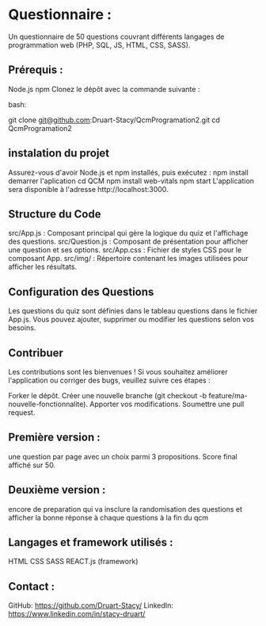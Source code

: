 # Questionnaire :
Un questionnaire de 50 questions couvrant différents langages de programmation web (PHP, SQL, JS, HTML, CSS, SASS).

## Prérequis :

Node.js
npm
Clonez le dépôt avec la commande suivante :

bash:

git clone git@github.com:Druart-Stacy/QcmProgramation2.git
cd QcmProgramation2

## instalation du projet
Assurez-vous d'avoir Node.js et npm installés, puis exécutez :
npm install
demarrer l'aplication
cd QCM
npm install web-vitals
npm start
L'application sera disponible à l'adresse http://localhost:3000.

## Structure du Code
src/App.js : Composant principal qui gère la logique du quiz et l'affichage des questions.
src/Question.js : Composant de présentation pour afficher une question et ses options.
src/App.css : Fichier de styles CSS pour le composant App.
src/img/ : Répertoire contenant les images utilisées pour afficher les résultats.

## Configuration des Questions
Les questions du quiz sont définies dans le tableau questions dans le fichier App.js. Vous pouvez ajouter, supprimer ou modifier les questions selon vos besoins.

## Contribuer
Les contributions sont les bienvenues ! Si vous souhaitez améliorer l'application ou corriger des bugs, veuillez suivre ces étapes :

Forker le dépôt.
Créer une nouvelle branche (git checkout -b feature/ma-nouvelle-fonctionnalite).
Apporter vos modifications.
Soumettre une pull request.

## Première version :

une question par page avec un choix parmi 3 propositions.
Score final affiché sur 50.

## Deuxième version :

encore de preparation 
qui va insclure la randomisation des questions
et afficher la bonne réponse à chaque questions à la fin du qcm

## Langages et framework utilisés :

HTML
CSS
SASS
REACT.js (framework)


## Contact :

GitHub: https://github.com/Druart-Stacy/
LinkedIn: https://www.linkedin.com/in/stacy-druart/


